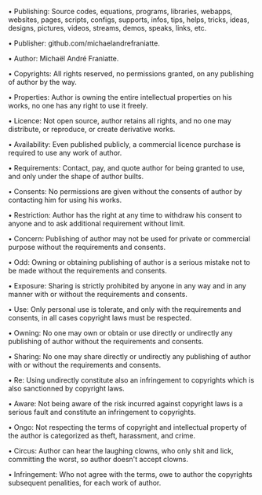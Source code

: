 ﻿  
• Publishing: Source codes, equations, programs, libraries, webapps, websites, pages, scripts, configs, supports, infos, tips, helps, tricks, ideas, designs, pictures, videos, streams, demos, speaks, links, etc.  
  
• Publisher: github.com/michaelandrefraniatte.  
  
• Author: Michaël André Franiatte.  
  
• Copyrights: All rights reserved, no permissions granted, on any publishing of author by the way.  
  
• Properties: Author is owning the entire intellectual properties on his works, no one has any right to use it freely.  
  
• Licence: Not open source, author retains all rights, and no one may distribute, or reproduce, or create derivative works.  
  
• Availability: Even published publicly, a commercial licence purchase is required to use any work of author.  
  
• Requirements: Contact, pay, and quote author for being granted to use, and only under the shape of author builts.  
  
• Consents: No permissions are given without the consents of author by contacting him for using his works.  
  
• Restriction: Author has the right at any time to withdraw his consent to anyone and to ask additional requirement without limit.  
  
• Concern: Publishing of author may not be used for private or commercial purpose without the requirements and consents.  
  
• Odd: Owning or obtaining publishing of author is a serious mistake not to be made without the requirements and consents.  
  
• Exposure: Sharing is strictly prohibited by anyone in any way and in any manner with or without the requirements and consents.  
  
• Use: Only personal use is tolerate, and only with the requirements and consents, in all cases copyright laws must be respected.  
  
• Owning: No one may own or obtain or use directly or undirectly any publishing of author without the requirements and consents.  
  
• Sharing: No one may share directly or undirectly any publishing of author with or without the requirements and consents.  
  
• Re: Using undirectly constitute also an infringement to copyrights which is also sanctionned by copyright laws.  
  
• Aware: Not being aware of the risk incurred against copyright laws is a serious fault and constitute an infringement to copyrights.  
  
• Ongo: Not respecting the terms of copyright and intellectual property of the author is categorized as theft, harassment, and crime.  
  
• Circus: Author can hear the laughing clowns, who only shit and lick, committing the worst, so author doesn't accept clowns.  
  
• Infringement: Who not agree with the terms, owe to author the copyrights subsequent penalities, for each work of author.  
  
